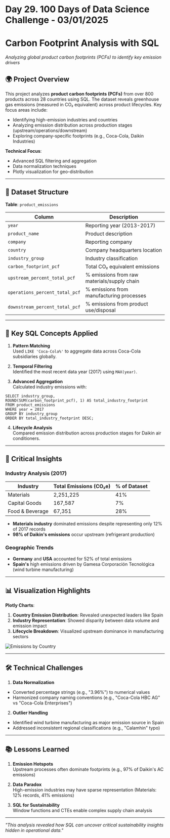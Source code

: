 # Day 29. 100 Days of Data Science Challenge - 03/01/2025

# Carbon Footprint Analysis with SQL
*Analyzing global product carbon footprints (PCFs) to identify key emission drivers*


## 🌍 Project Overview  
This project analyzes **product carbon footprints (PCFs)** from over 800 products across 28 countries using SQL. The dataset reveals greenhouse gas emissions (measured in CO₂ equivalent) across product lifecycles. Key focus areas include:
- Identifying high-emission industries and countries
- Analyzing emission distribution across production stages (upstream/operations/downstream)
- Exploring company-specific footprints (e.g., Coca-Cola, Daikin Industries)

**Technical Focus**:  
- Advanced SQL filtering and aggregation
- Data normalization techniques
- Plotly visualization for geo-distribution

---

## 📂 Dataset Structure  
**Table**: `product_emissions`  

| **Column**               | **Description**                                  |
|--------------------------|--------------------------------------------------|
| `year`                   | Reporting year (2013-2017)                       |
| `product_name`           | Product description                              |
| `company`                | Reporting company                                |
| `country`                | Company headquarters location                    |
| `industry_group`         | Industry classification                          |
| `carbon_footprint_pcf`   | Total CO₂ equivalent emissions                   |
| `upstream_percent_total_pcf` | % emissions from raw materials/supply chain     |
| `operations_percent_total_pcf` | % emissions from manufacturing processes      |
| `downstream_percent_total_pcf` | % emissions from product use/disposal         |

---

## 🔑 Key SQL Concepts Applied  

1. **Pattern Matching**  
   Used `LIKE 'Coca-Cola%'` to aggregate data across Coca-Cola subsidiaries globally.

2. **Temporal Filtering**  
   Identified the most recent data year (2017) using `MAX(year)`.

3. **Advanced Aggregation**  
   Calculated industry emissions with:
```
SELECT industry_group,
ROUND(SUM(carbon_footprint_pcf), 1) AS total_industry_footprint
FROM product_emissions
WHERE year = 2017
GROUP BY industry_group
ORDER BY total_industry_footprint DESC;
```

4. **Lifecycle Analysis**  
Compared emission distribution across production stages for Daikin air conditioners.

---

## 🌟 Critical Insights  

### Industry Analysis (2017)
| **Industry**       | **Total Emissions (CO₂e)** | **% of Dataset** |
|---------------------|----------------------------|------------------|
| Materials          | 2,251,225                 | 41%              |
| Capital Goods      | 167,587                   | 7%               |
| Food & Beverage    | 67,351                    | 28%              |

- **Materials industry** dominated emissions despite representing only 12% of 2017 records
- **98% of Daikin's emissions** occur upstream (refrigerant production)

### Geographic Trends
- **Germany** and **USA** accounted for 52% of total emissions
- **Spain's** high emissions driven by Gamesa Corporación Tecnológica (wind turbine manufacturing)

---

## 📊 Visualization Highlights  
**Plotly Charts**:
1. **Country Emission Distribution**: Revealed unexpected leaders like Spain  
2. **Industry Representation**: Showed disparity between data volume and emission impact  
3. **Lifecycle Breakdown**: Visualized upstream dominance in manufacturing sectors

![Emissions by Country](https://cdn.mathpix.com/cropped/2025_03_02_d365b2e48dcc852d69acg-6.jpg?height=630&width=1721&top_left_y=339&top_left_x=190)

---

## 🛠️ Technical Challenges  
1. **Data Normalization**  
- Converted percentage strings (e.g., "3.96%") to numerical values
- Harmonized company naming conventions (e.g., "Coca-Cola HBC AG" vs "Coca-Cola Enterprises")

2. **Outlier Handling**  
- Identified wind turbine manufacturing as major emission source in Spain
- Addressed inconsistent regional classifications (e.g., "Calamhin" typo)

---

## 📚 Lessons Learned  
1. **Emission Hotspots**  
Upstream processes often dominate footprints (e.g., 97% of Daikin's AC emissions)

2. **Data Paradox**  
High-emission industries may have sparse representation (Materials: 12% records, 41% emissions)

3. **SQL for Sustainability**  
Window functions and CTEs enable complex supply chain analysis

---

*"This analysis revealed how SQL can uncover critical sustainability insights hidden in operational data."*
